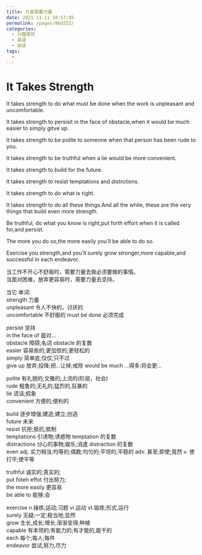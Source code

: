 ```yaml
---
title: 凡是需要力量
date: 2021-11-11 10:57:05
permalink: /pages/86d252/
categories:
  - 兴趣爱好
  - 英语
  - 阅读
tags:
  -
---
```


# It Takes Strength

It takes strength to do what must be done when the work is unpleasant and uncomfortable.

It takes strength to persisit in the face of obstacle,when it would be much easier to simply gitve up.

It takes strength to be polite to someone when that person has been rude to you.

It takes strength to be truthful when a lie would be more convenient.

It takes strength to build for the future.

It takes strength to resist temptations and distrctions.

It takes strength to do what is right.

It takes strength to do all these things.And all the while, these are the very things that build even more strength.

Be truthful, do what you know is right,put forth effort when it is called for,and persist.

The more you do so,the more easily you'll be able to do so.

Exercise you strength,and you'll surely grow stronger,more capable,and successful in each endeavor.

当工作不开心不舒服时，需要力量去做必须要做的事情。  
当面对困难，放弃更容易时，需要力量去坚持。

当它
单词:  
strength 力量  
unpleasant 令人不快的，讨厌的  
uncomfortable 不舒服的
must be done 必须完成

persist 坚持  
in the face of 面对...  
obstacle 障碍;名词 obstacle 的复数  
easier 容易些的;更加但的;更轻松的  
simply 简单底;仅仅;只不过  
give up 放弃;投降;把...让掉;戒除
would be much ...得多;将会更...

polite 有礼貌的;文雅的;上流的(阶层，社会)  
rude 粗鲁的;无礼的;猛烈的,狂暴的  
lie 谎话;假象  
convenient 方便的;便利的

build 逐步增强;建造;建立;创造  
future 未来  
resist 抗拒;抵抗;抵制  
temptations 引诱物;诱惑物 temptation 的复数  
distractions 分心的事物;娱乐;消遣 distraction 的复数  
even adj. 实力相当;均等的;偶数;均匀的;平坦的;平稳的 adv. 甚至;即使;竟然 v. 使打平;使平等

truthful 诚实的;真实的;  
put foteh effot 付出努力;  
the more easily 更容易  
be able to 能够;会

exercise n.操练;运动;习题 vi.运动 vt.锻炼;形式,运行  
surely 无疑;一定;稳当地;显然  
grow 生长,成长;增长;渐渐变得;种植  
capable 有本领的;有能力的;有才能的,能干的  
each 每个;每人;每件  
endeavor 尝试,努力,尽力
